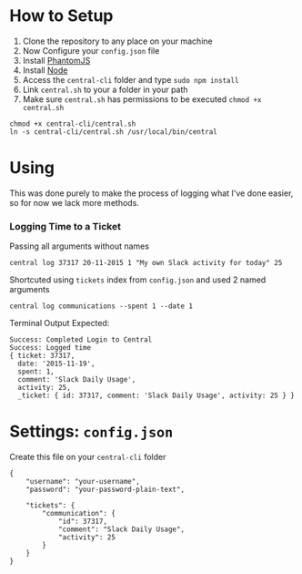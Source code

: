 # How to Setup
1. Clone the repository to any place on your machine
2. Now Configure your `config.json` file
3. Install [PhantomJS](http://phantomjs.org/)
4. Install [Node](https://nodejs.org/)
5. Access the `central-cli` folder and type `sudo npm install`
6. Link `central.sh` to your a folder in your path
7. Make sure `central.sh` has permissions to be executed `chmod +x central.sh`

```
chmod +x central-cli/central.sh
ln -s central-cli/central.sh /usr/local/bin/central
```


# Using
This was done purely to make the process of logging what I've done easier, so for now we lack more methods.

### Logging Time to a Ticket
Passing all arguments without names
```
central log 37317 20-11-2015 1 "My own Slack activity for today" 25
```

Shortcuted using `tickets` index from `config.json` and used 2 named arguments
```
central log communications --spent 1 --date 1
```

Terminal Output Expected:
```
Success: Completed Login to Central
Success: Logged time
{ ticket: 37317,
  date: '2015-11-19',
  spent: 1,
  comment: 'Slack Daily Usage',
  activity: 25,
  _ticket: { id: 37317, comment: 'Slack Daily Usage', activity: 25 } }
```


# Settings: `config.json`
Create this file on your `central-cli` folder

```
{
	"username": "your-username",
	"password": "your-password-plain-text",

	"tickets": {
		"communication": {
			"id": 37317,
			"comment": "Slack Daily Usage",
			"activity": 25
		}
	}
}
```